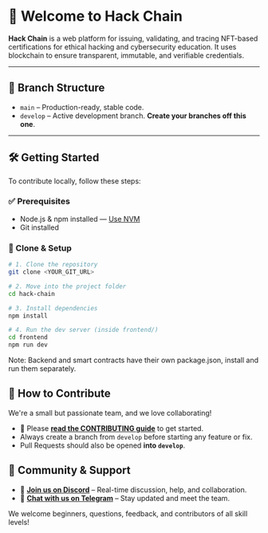 # 🚀 Welcome to Hack Chain

**Hack Chain** is a web platform for issuing, validating, and tracing NFT-based certifications for ethical hacking and cybersecurity education. It uses blockchain to ensure transparent, immutable, and verifiable credentials.

---

## 📁 Branch Structure

- `main` – Production-ready, stable code.
- `develop` – Active development branch. **Create your branches off this one**.

---

## 🛠️ Getting Started

To contribute locally, follow these steps:

### ✅ Prerequisites
- Node.js & npm installed — [Use NVM](https://github.com/nvm-sh/nvm#installing-and-updating)
- Git installed

### 🚨 Clone & Setup

```bash
# 1. Clone the repository
git clone <YOUR_GIT_URL>

# 2. Move into the project folder
cd hack-chain

# 3. Install dependencies
npm install

# 4. Run the dev server (inside frontend/)
cd frontend
npm run dev
```
Note: Backend and smart contracts have their own package.json, install and run them separately.

## 🌱 How to Contribute

We're a small but passionate team, and we love collaborating!

- 📄 Please **[read the CONTRIBUTING guide](./CONTRIBUTING.md)** to get started.
- Always create a branch from `develop` before starting any feature or fix.
- Pull Requests should also be opened **into `develop`**.


## 💬 Community & Support

- 📢 **[Join us on Discord](https://discord.gg/hDWrxKSN)** – Real-time discussion, help, and collaboration.
- 📱 **[Chat with us on Telegram](https://t.me/hackchaincommunity)** – Stay updated and meet the team.

We welcome beginners, questions, feedback, and contributors of all skill levels!

